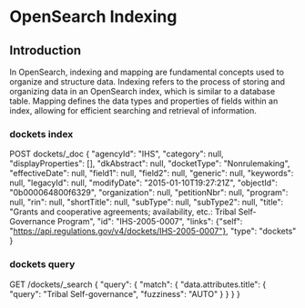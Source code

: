 # OpenSearch Indexing

## Introduction

In OpenSearch, indexing and mapping are fundamental concepts used to organize and structure data. Indexing refers to the process of storing and organizing data in an OpenSearch index, which is similar to a database table. Mapping defines the data types and properties of fields within an index, allowing for efficient searching and retrieval of information.


### dockets index

POST dockets/_doc
{
  "agencyId": "IHS", 
  "category": null, 
  "displayProperties": [], 
  "dkAbstract": null, 
  "docketType": "Nonrulemaking", 
  "effectiveDate": null, 
  "field1": null, 
  "field2": null, 
  "generic": null, 
  "keywords": null, 
  "legacyId": null, 
  "modifyDate": "2015-01-10T19:27:21Z", 
  "objectId": "0b000064800f6329", 
  "organization": null, 
  "petitionNbr": null, 
  "program": null, 
  "rin": null, 
  "shortTitle": null, 
  "subType": null, 
  "subType2": null, 
  "title": "Grants and cooperative agreements; availability, etc.: Tribal Self-Governance Program", 
  "id": "IHS-2005-0007", 
  "links": {"self": "https://api.regulations.gov/v4/dockets/IHS-2005-0007"}, 
  "type": "dockets"
}

### dockets query

GET /dockets/_search
{
  "query": {
    "match": {
      "data.attributes.title": {
        "query": "Tribal Self-governance",
        "fuzziness": "AUTO"
      }
    }
  }
}


```